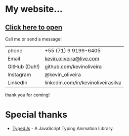 
# My website...
## [Click here to open](https://kevinoliveira.github.io/)
Call me or send a message!

|               |                                    |
|---------------|------------------------------------|
| phone         | +55 (71) 9 9199-6405               |
| Email         | kevin.oliveira@live.com            |
| GitHub (Duh!) | github.com/kevinoliveira           |
| Instagram     | @kevin_oliveira                    |
| LinkedIn      | linkedin.com/in/kevinoliveirasilva |

thank you for coming!



# Special thanks
* [TypedJs](https://github.com/mattboldt/typed.js)  - A JavaScript Typing Animation Library.

